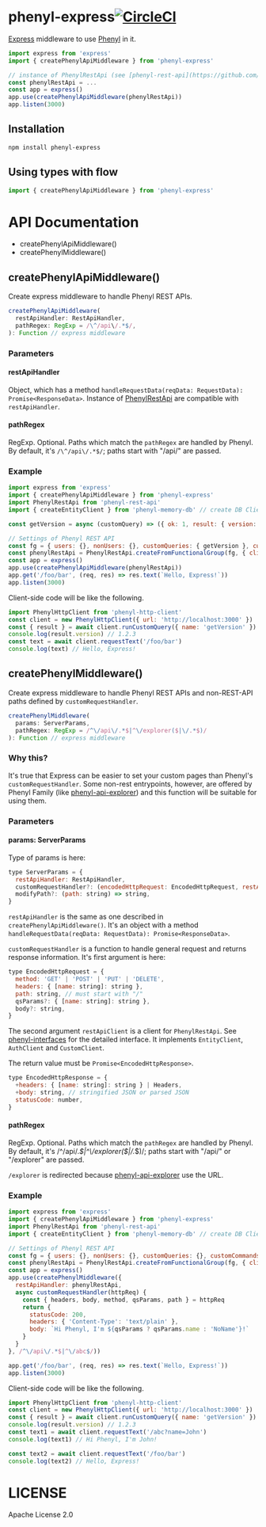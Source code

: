 # phenyl-express[![CircleCI](https://circleci.com/gh/phenyl-js/phenyl.svg?style=shield&circle-token=e5b0170cf6df4acd73f13c66cc37e0cb1a56948c)](https://circleci.com/gh/phenyl-js/phenyl)

[Express](http://expressjs.com/) middleware to use [Phenyl](https://github.com/phenyl-js/phenyl) in it.

```js
import express from 'express'
import { createPhenylApiMiddleware } from 'phenyl-express'

// instance of PhenylRestApi (see [phenyl-rest-api](https://github.com/phenyl-js/phenyl/tree/master/modules/phenyl-rest-api).)
const phenylRestApi = ...
const app = express()
app.use(createPhenylApiMiddleware(phenylRestApi))
app.listen(3000)
```

## Installation
```sh
npm install phenyl-express
```

## Using types with flow

```js
import { createPhenylApiMiddleware } from 'phenyl-express'
```

# API Documentation
- createPhenylApiMiddleware()
- createPhenylMiddleware()

## createPhenylApiMiddleware()
Create express middleware to handle Phenyl REST APIs.

```js
createPhenylApiMiddleware(
  restApiHandler: RestApiHandler,
  pathRegex: RegExp = /\^/api\/.*$/,
): Function // express middleware
```

### Parameters
#### restApiHandler
Object, which has a method `handleRequestData(reqData: RequestData): Promise<ResponseData>`.
Instance of [PhenylRestApi](https://github.com/phenyl-js/phenyl/tree/master/modules/phenyl-rest-api) are compatible with `restApiHandler`.

#### pathRegex
RegExp. Optional.
Paths which match the `pathRegex` are handled by Phenyl.
By default, it's `/\^/api\/.*$/`; paths start with "/api/" are passed.

### Example
```js
import express from 'express'
import { createPhenylApiMiddleware } from 'phenyl-express'
import PhenylRestApi from 'phenyl-rest-api'
import { createEntityClient } from 'phenyl-memory-db' // create DB Client used in Phenyl REST API

const getVersion = async (customQuery) => ({ ok: 1, result: { version: '1.2.3' } })

// Settings of Phenyl REST API
const fg = { users: {}, nonUsers: {}, customQueries: { getVersion }, customCommands: {} }
const phenylRestApi = PhenylRestApi.createFromFunctionalGroup(fg, { client: createEntityClient() })
const app = express()
app.use(createPhenylApiMiddleware(phenylRestApi))
app.get('/foo/bar', (req, res) => res.text(`Hello, Express!`))
app.listen(3000)
```

Client-side code will be like the following.
```js
import PhenylHttpClient from 'phenyl-http-client'
const client = new PhenylHttpClient({ url: 'http://localhost:3000' })
const { result } = await client.runCustomQuery({ name: 'getVersion' })
console.log(result.version) // 1.2.3
const text = await client.requestText('/foo/bar')
console.log(text) // Hello, Express!
```

## createPhenylMiddleware()
Create express middleware to handle Phenyl REST APIs and non-REST-API paths defined by `customRequestHandler`.

```js
createPhenylMiddleware(
  params: ServerParams,
  pathRegex: RegExp = /^\/api\/.*$|^\/explorer($|\/.*$)/
): Function // express middleware
```

### Why this?
It's true that Express can be easier to set your custom pages than Phenyl's `customRequestHandler`.
Some non-rest entrypoints, however, are offered by Phenyl Family (like [phenyl-api-explorer](https://github.com/phenyl-js/phenyl/blob/master/modules/phenyl-api-explorer)) and this function will be suitable for using them.

### Parameters
#### params: ServerParams
Type of params is here:
```js
type ServerParams = {
  restApiHandler: RestApiHandler,
  customRequestHandler?: (encodedHttpRequest: EncodedHttpRequest, restApiClient: RestApiClient) => Promise<EncodedHttpResponse>,
  modifyPath?: (path: string) => string,
}
```

`restApiHandler` is the same as one described in `createPhenylApiMiddleware()`.
It's an object with a method `handleRequestData(reqData: RequestData): Promise<ResponseData>`.

`customRequestHandler` is a function to handle general request and returns response information.
It's first argument is here:

```js
type EncodedHttpRequest = {
  method: 'GET' | 'POST' | 'PUT' | 'DELETE',
  headers: { [name: string]: string },
  path: string, // must start with "/"
  qsParams?: { [name: string]: string },
  body?: string,
}
```

The second argument `restApiClient` is a client for `PhenylRestApi`.
See [phenyl-interfaces](https://github.com/phenyl-js/phenyl/blob/master/modules/phenyl-interfaces/decls/client.js.flow) for the detailed interface.
It implements `EntityClient`, `AuthClient` and `CustomClient`.


The return value must be `Promise<EncodedHttpResponse>`.

```js
type EncodedHttpResponse = {
  +headers: { [name: string]: string } | Headers,
  +body: string, // stringified JSON or parsed JSON
  statusCode: number,
}
```

#### pathRegex
RegExp. Optional.
Paths which match the `pathRegex` are handled by Phenyl.
By default, it's /^\/api\/.*$|^\/explorer($|\/.*$)/; paths start with "/api/" or "/explorer" are passed.

`/explorer` is redirected because [phenyl-api-explorer](https://github.com/phenyl-js/phenyl/blob/master/modules/phenyl-api-explorer) use the URL.

### Example
```js
import express from 'express'
import { createPhenylApiMiddleware } from 'phenyl-express'
import PhenylRestApi from 'phenyl-rest-api'
import { createEntityClient } from 'phenyl-memory-db' // create DB Client used in Phenyl REST API

// Settings of Phenyl REST API
const fg = { users: {}, nonUsers: {}, customQueries: {}, customCommands: {} }
const phenylRestApi = PhenylRestApi.createFromFunctionalGroup(fg, { client: createEntityClient() })
const app = express()
app.use(createPhenylMiddleware({
  restApiHandler: phenylRestApi,
  async customRequestHandler(httpReq) {
    const { headers, body, method, qsParams, path } = httpReq
    return {
      statusCode: 200,
      headers: { 'Content-Type': 'text/plain' },
      body: `Hi Phenyl, I'm ${qsParams ? qsParams.name : 'NoName'}!`
    }
  }
}, /^\/api\/.*$|^\/abc$/))

app.get('/foo/bar', (req, res) => res.text(`Hello, Express!`))
app.listen(3000)
```

Client-side code will be like the following.
```js
import PhenylHttpClient from 'phenyl-http-client'
const client = new PhenylHttpClient({ url: 'http://localhost:3000' })
const { result } = await client.runCustomQuery({ name: 'getVersion' })
console.log(result.version) // 1.2.3
const text1 = await client.requestText('/abc?name=John')
console.log(text1) // Hi Phenyl, I'm John!

const text2 = await client.requestText('/foo/bar')
console.log(text2) // Hello, Express!
```


# LICENSE
Apache License 2.0
